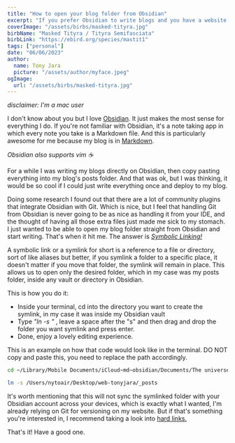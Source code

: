 ```yaml
---
title: "How to open your blog folder from Obsidian"
excerpt: "If you prefer Obsidian to write blogs and you have a website that converts Markdown to HTML, there's in this blog I'll show you link both."
coverImage: "/assets/birbs/masked-tityra.jpg"
birbName: "Masked Tityra / Tityra Semifasciata"
birbLink: "https://ebird.org/species/mastit1"
tags: ["personal"]
date: "06/06/2023"
author:
  name: Tony Jara
  picture: "/assets/author/myface.jpeg"
ogImage:
  url: "/assets/birbs/masked-tityra.jpg"
---
```

*disclaimer: I'm a mac user*

I don't know about you but I love [Obsidian](https://obsidian.md/). It just makes the most sense for everything I do. If you're not familiar with Obsidian, it's a note taking app in which every note you take is a Markdown file.  And this is particularly awesome for me because my blog is in [Markdown](https://en.wikipedia.org/wiki/Markdown). 

*Obsidian also supports vim ☕*

For a while I was writing my blogs directly on Obsidian, then copy pasting everything into my blog's posts folder. And that was ok, but I was thinking, it would be so cool if I could just write everything once and deploy to my blog.

Doing some research I found out that there are a lot of community plugins that integrate Obsidian with Git. Which is nice, but I feel that handling Git from Obsidian is never going to be as nice as handling it from your IDE, and the thought of having all those extra files just made me sick to my stomach. I just wanted to be able to open my blog folder straight from Obsidian and start writing. That's when it hit me. The answer is [_Symbolic Linking!_](https://en.wikipedia.org/wiki/Symbolic_link)

A symbolic link or a symlink for short is a reference to a file or directory, sort of like aliases but better, if you symlink a folder to a specific place, it doesn't matter if you move that folder, the symlink will remain in place. This allows us to open only the desired folder, which in my case was my posts folder, inside any vault or directory in Obsidian. 

This is how you do it:
- Inside your terminal, cd into the directory you want to create the symlink, in my case it was inside my Obsidian vault
-  Type *"ln -s "* , leave a space after the "s" and then drag and drop the folder you want symlink and press enter.
- Done, enjoy a lovely editing experience.

This is an example on how that code would look like in the terminal. DO NOT copy and paste this, you need to replace the path accordingly.

```bash
cd ~/Library/Mobile Documents/iCloud~md~obsidian/Documents/The universe/Personal

ln -s /Users/nytoair/Desktop/web-tonyjara/_posts

```

It's worth mentioning that this will not sync the symlinked folder with your Obsidian account across your devices, which is exactly what I wanted, I'm already relying on Git for versioning on my website. But if that's something you're interested in, I recommend taking a look into [hard links.](https://en.wikipedia.org/wiki/Hard_link)

That's it! Have a good one.